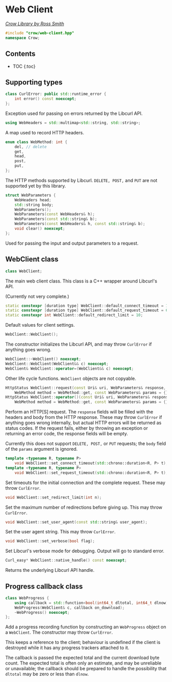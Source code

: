 # Web Client

_[Crow Library by Ross Smith](index.html)_

```c++
#include "crow/web-client.hpp"
namespace Crow;
```

## Contents

* TOC
{:toc}

## Supporting types

```c++
class CurlError: public std::runtime_error {
    int error() const noexcept;
};
```

Exception used for passing on errors returned by the Libcurl API.

```c++
using WebHeaders = std::multimap<std::string, std::string>;
```

A map used to record HTTP headers.

```c++
enum class WebMethod: int {
    del, // delete
    get,
    head,
    post,
    put,
};
```

The HTTP methods supported by Libcurl. `DELETE, POST,` and `PUT` are not
supported yet by this library.

```c++
struct WebParameters {
    WebHeaders head;
    std::string body;
    WebParameters();
    WebParameters(const WebHeaders& h);
    WebParameters(const std::string& b);
    WebParameters(const WebHeaders& h, const std::string& b);
    void clear() noexcept;
};
```

Used for passing the input and output parameters to a request.

## WebClient class

```c++
class WebClient;
```

The main web client class. This class is a C++ wrapper around Libcurl's API.

(Currently not very complete.)

```c++
static constexpr [duration type] WebClient::default_connect_timeout = 15s;
static constexpr [duration type] WebClient::default_request_timeout = 60s;
static constexpr int WebClient::default_redirect_limit = 10;
```

Default values for client settings.

```c++
WebClient::WebClient();
```

The constructor initializes the Libcurl API, and may throw `CurlError` if
anything goes wrong.

```c++
WebClient::~WebClient() noexcept;
WebClient::WebClient(WebClient&& c) noexcept;
WebClient& WebClient::operator=(WebClient&& c) noexcept;
```

Other life cycle functions. `WebClient` objects are not copyable.

```c++
HttpStatus WebClient::request(const Uri& uri, WebParameters& response,
    WebMethod method = WebMethod::get, const WebParameters& params = {});
HttpStatus WebClient::operator()(const Uri& uri, WebParameters& response,
    WebMethod method = WebMethod::get, const WebParameters& params = {});
```

Perform an HTTP[S] request. The `response` fields will be filled with the
headers and body from the HTTP response. These may throw `CurlError` if
anything goes wrong internally, but actual HTTP errors will be returned as
status codes. If the request fails, either by throwing an exception or
returning an error code, the response fields will be empty.

Currently this does not support `DELETE, POST,` or `PUT` requests; the `body`
field of the `params` argument is ignored.

```c++
template <typename R, typename P>
    void WebClient::set_connect_timeout(std::chrono::duration<R, P> t);
template <typename R, typename P>
    void WebClient::set_request_timeout(std::chrono::duration<R, P> t);
```

Set timeouts for the initial connection and the complete request. These may
throw `CurlError`.

```c++
void WebClient::set_redirect_limit(int n);
```

Set the maximum number of redirections before giving up. This may throw
`CurlError`.

```c++
void WebClient::set_user_agent(const std::string& user_agent);
```

Set the user agent string. This may throw `CurlError`.

```c++
void WebClient::set_verbose(bool flag);
```

Set Libcurl's verbose mode for debugging. Output will go to standard error.

```c++
Curl_easy* WebClient::native_handle() const noexcept;
```

Returns the underlying Libcurl API handle.

## Progress callback class

```c++
class WebProgress {
    using callback = std::function<bool(int64_t dltotal, int64_t dlnow)>;
    WebProgress(WebClient& c, callback on_download);
    ~WebProgress() noexcept;
};
```

Add a progress recording function by constructing an `WebProgress` object on a
`WebClient`. The constructor may throw `CurlError`.

This keeps a reference to the client; behaviour is undefined if the client is
destroyed while it has any progress trackers attached to it.

The callback is passed the expected total and the current download byte count.
The expected total is often only an estimate, and may be unreliable or
unavailable; the callback should be prepared to handle the possibility that
`dltotal` may be zero or less than `dlnow`.
